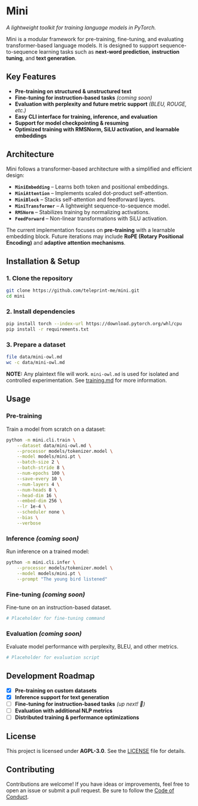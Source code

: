 # **Mini**

_A lightweight toolkit for training language models in PyTorch._

Mini is a modular framework for pre-training, fine-tuning, and evaluating
transformer-based language models. It is designed to support
sequence-to-sequence learning tasks such as **next-word prediction**,
**instruction tuning**, and **text generation**.

## **Key Features**

- **Pre-training on structured & unstructured text**
- **Fine-tuning for instruction-based tasks** _(coming soon)_
- **Evaluation with perplexity and future metric support** _(BLEU, ROUGE, etc.)_
- **Easy CLI interface for training, inference, and evaluation**
- **Support for model checkpointing & resuming**
- **Optimized training with RMSNorm, SiLU activation, and learnable embeddings**

## **Architecture**

Mini follows a transformer-based architecture with a simplified and efficient
design:

- **`MiniEmbedding`** – Learns both token and positional embeddings.
- **`MiniAttention`** – Implements scaled dot-product self-attention.
- **`MiniBlock`** – Stacks self-attention and feedforward layers.
- **`MiniTransformer`** – A lightweight sequence-to-sequence model.
- **`RMSNorm`** – Stabilizes training by normalizing activations.
- **`FeedForward`** – Non-linear transformations with SiLU activation.

The current implementation focuses on **pre-training** with a learnable
embedding block. Future iterations may include **RoPE (Rotary Positional
Encoding)** and **adaptive attention mechanisms**.

## **Installation & Setup**

### **1. Clone the repository**

```sh
git clone https://github.com/teleprint-me/mini.git
cd mini
```

### **2. Install dependencies**

```sh
pip install torch --index-url https://download.pytorch.org/whl/cpu
pip install -r requirements.txt
```

### **3. Prepare a dataset**

```sh
file data/mini-owl.md
wc -c data/mini-owl.md
```

**NOTE:** Any plaintext file will work. `mini-owl.md` is used for isolated and
controlled experimentation. See [training.md](docs/training.md) for more
information.

## **Usage**

### **Pre-training**

Train a model from scratch on a dataset:

```sh
python -m mini.cli.train \
    --dataset data/mini-owl.md \
    --processor models/tokenizer.model \
    --model models/mini.pt \
    --batch-size 2 \
    --batch-stride 8 \
    --num-epochs 100 \
    --save-every 10 \
    --num-layers 4 \
    --num-heads 8 \
    --head-dim 16 \
    --embed-dim 256 \
    --lr 1e-4 \
    --scheduler none \
    --bias \
    --verbose
```

### **Inference** _(coming soon)_

Run inference on a trained model:

```sh
python -m mini.cli.infer \
    --processor models/tokenizer.model \
    --model models/mini.pt \
    --prompt "The young bird listened"
```

### **Fine-tuning** _(coming soon)_

Fine-tune on an instruction-based dataset.

```sh
# Placeholder for fine-tuning command
```

### **Evaluation** _(coming soon)_

Evaluate model performance with perplexity, BLEU, and other metrics.

```sh
# Placeholder for evaluation script
```

## **Development Roadmap**

- [x] **Pre-training on custom datasets**
- [x] **Inference support for text generation**
- [ ] **Fine-tuning for instruction-based tasks** _(up next! 🚀)_
- [ ] **Evaluation with additional NLP metrics**
- [ ] **Distributed training & performance optimizations**

## **License**

This project is licensed under **AGPL-3.0**. See the [LICENSE](LICENSE) file for
details.

## **Contributing**

Contributions are welcome! If you have ideas or improvements, feel free to open
an issue or submit a pull request. Be sure to follow the
[Code of Conduct](CODE_OF_CONDUCT.md).
